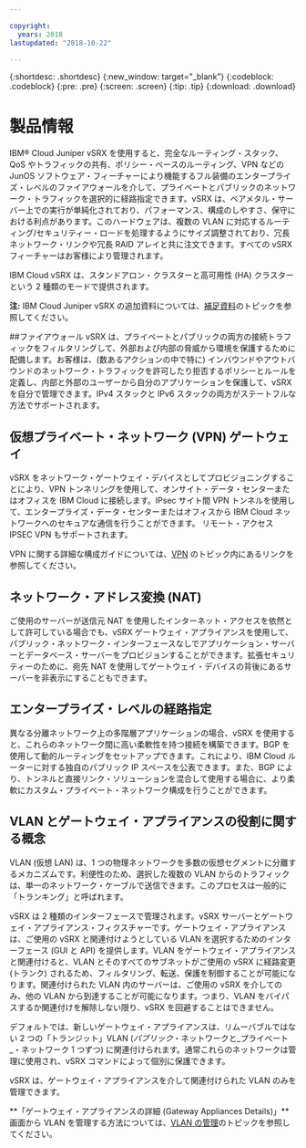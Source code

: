```yaml
---

copyright:
  years: 2018
lastupdated: "2018-10-22"

---
```


{:shortdesc: .shortdesc}
{:new_window: target="_blank"}
{:codeblock: .codeblock}
{:pre: .pre}
{:screen: .screen}
{:tip: .tip}
{:download: .download}

# 製品情報
IBM® Cloud Juniper vSRX を使用すると、完全なルーティング・スタック、QoS やトラフィックの共有、ポリシー・ベースのルーティング、VPN などの JunOS ソフトウェア・フィーチャーにより機能するフル装備のエンタープライズ・レベルのファイアウォールを介して、プライベートとパブリックのネットワーク・トラフィックを選択的に経路指定できます。vSRX は、ベアメタル・サーバー上での実行が単純化されており、パフォーマンス、構成のしやすさ、保守における利点があります。このハードウェアは、複数の VLAN に対応するルーティング/セキュリティー・ロードを処理するようにサイズ調整されており、冗長ネットワーク・リンクや冗長 RAID アレイと共に注文できます。すべての vSRX フィーチャーはお客様により管理されます。

IBM Cloud vSRX は、スタンドアロン・クラスターと高可用性 (HA) クラスターという 2 種類のモードで提供されます。

**注:** IBM Cloud Juniper vSRX の追加資料については、[補足資料](vsrx-docs.html)のトピックを参照してください。

##ファイアウォール
vSRX は、プライベートとパブリックの両方の接続トラフィックをフィルタリングして、外部および内部の脅威から環境を保護するために配備します。お客様は、(数あるアクションの中で特に) インバウンドやアウトバウンドのネットワーク・トラフィックを許可したり拒否するポリシーとルールを定義し、内部と外部のユーザーから自分のアプリケーションを保護して、vSRX を自分で管理できます。IPv4 スタックと IPv6 スタックの両方がステートフルな方法でサポートされます。

## 仮想プライベート・ネットワーク (VPN) ゲートウェイ
vSRX をネットワーク・ゲートウェイ・デバイスとしてプロビジョニングすることにより、VPN トンネリングを使用して、オンサイト・データ・センターまたはオフィスを IBM Cloud に接続します。IPsec サイト間 VPN トンネルを使用して、エンタープライズ・データ・センターまたはオフィスから IBM Cloud ネットワークへのセキュアな通信を行うことができます。 リモート・アクセス IPSEC VPN もサポートされます。

VPN に関する詳細な構成ガイドについては、[VPN](vpn.html) のトピック内にあるリンクを参照してください。

## ネットワーク・アドレス変換 (NAT)
ご使用のサーバーが送信元 NAT を使用したインターネット・アクセスを依然として許可している場合でも、vSRX ゲートウェイ・アプライアンスを使用して、パブリック・ネットワーク・インターフェースなしでアプリケーション・サーバーとデータベース・サーバーをプロビジョンすることができます。拡張セキュリティーのために、宛先 NAT を使用してゲートウェイ・デバイスの背後にあるサーバーを非表示にすることもできます。

## エンタープライズ・レベルの経路指定
異なる分離ネットワーク上の多階層アプリケーションの場合、vSRX を使用すると、これらのネットワーク間に高い柔軟性を持つ接続を構築できます。BGP を使用して動的ルーティングをセットアップできます。これにより、IBM Cloud ルーターに対する独自のパブリック IP スペースを公表できます。また、BGP により、トンネルと直接リンク・ソリューションを混合して使用する場合に、より柔軟にカスタム・プライベート・ネットワーク構成を行うことができます。

## VLAN とゲートウェイ・アプライアンスの役割に関する概念
VLAN (仮想 LAN) は、1 つの物理ネットワークを多数の仮想セグメントに分離するメカニズムです。利便性のため、選択した複数の VLAN からのトラフィックは、単一のネットワーク・ケーブルで送信できます。このプロセスは一般的に「トランキング」と呼ばれます。

vSRX は 2 種類のインターフェースで管理されます。vSRX サーバーとゲートウェイ・アプライアンス・フィクスチャーです。ゲートウェイ・アプライアンスは、ご使用の vSRX と関連付けようとしている VLAN を選択するためのインターフェース (GUI と API) を提供します。VLAN をゲートウェイ・アプライアンスと関連付けると、VLAN とそのすべてのサブネットがご使用の vSRX に経路変更 (トランク) されるため、フィルタリング、転送、保護を制御することが可能になります。関連付けられた VLAN 内のサーバーは、ご使用の vSRX を介してのみ、他の VLAN から到達することが可能になります。つまり、VLAN をバイパスするか関連付けを解除しない限り、vSRX を回避することはできません。

デフォルトでは、新しいゲートウェイ・アプライアンスは、リムーバブルではない 2 つの「トランジット」VLAN (_パブリック_・ネットワークと_プライベート_・ネットワーク 1 つずつ) に関連付けられます。通常これらのネットワークは管理に使用され、vSRX コマンドによって個別に保護できます。

vSRX は、ゲートウェイ・アプライアンスを介して関連付けられた VLAN のみを管理できます。

**「ゲートウェイ・アプライアンスの詳細 (Gateway Appliances Details)」**画面から VLAN を管理する方法については、[VLAN の管理](manage-vlans.html)のトピックを参照してください。
